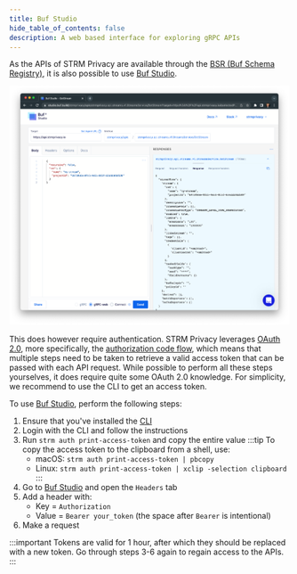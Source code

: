 ```yaml
---
title: Buf Studio
hide_table_of_contents: false
description: A web based interface for exploring gRPC APIs
---
```


[BSR]: https://studio.buf.build/strmprivacy/apis?serviceDialog=open&target=https%3A%2F%2Fapi.strmprivacy.io&selectedProtocol=grpc-web

As the APIs of STRM Privacy are available through the [BSR (Buf Schema Registry)](https://buf.build/strmprivacy/apis/),
it is also possible to use [Buf Studio][BSR].

![BSR](images/bsr.png)

This does however require authentication. STRM Privacy leverages [OAuth 2.0](https://oauth.net/2/), more specifically,
the [authorization code flow](https://oauth.net/2/grant-types/authorization-code/), which means that multiple steps need
to be taken to retrieve a valid access token that can be passed with each API request. While possible to perform all
these steps yourselves, it does require quite some OAuth 2.0 knowledge. For simplicity,
we recommend to use the CLI to get an access token.

To use [Buf Studio][BSR], perform the following steps:
1. Ensure that you've installed the [CLI](https://github.com/strmprivacy/cli/)
2. Login with the CLI and follow the instructions
3. Run `strm auth print-access-token` and copy the entire value
   :::tip
   To copy the access token to the clipboard from a shell, use:
   - macOS: `strm auth print-access-token | pbcopy`
   - Linux: `strm auth print-access-token | xclip -selection clipboard`
   :::
4. Go to [Buf Studio][BSR] and open the `Headers` tab
5. Add a header with:
   - Key = `Authorization`
   - Value = `Bearer your_token` (the space after `Bearer` is intentional)
6. Make a request

:::important
Tokens are valid for 1 hour, after which they should be replaced with a new token. Go through steps 3-6 again to regain
access to the APIs.
:::

